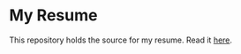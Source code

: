 # My Resume

This repository holds the source for my resume. Read it [here](https://messismore.github.io/resume/).
